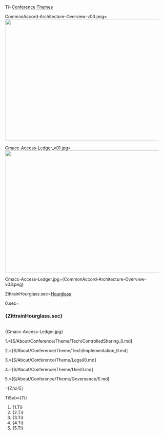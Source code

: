 Ti=<a href="index.php?action=doc&file=S/About/Conference/Theme/0.md">Conference Themes</a>

CommonAccord-Architecture-Overview-v03.png=<img src="index.php?action=raw&file=S/About/Conference/Image/CommonAccord-Architecture-Overview-v03.png" height="400" width="600">

Cmacc-Access-Ledger_v01.jpg=<img src="index.php?action=raw&file=S/About/Conference/Image/Cmacc-Access-Ledger.jpg" height="400" width="600">

Cmacc-Access-Ledger.jpg={CommonAccord-Architecture-Overview-v03.png}

ZittrainHourglass.sec=<a href="index.php?action=doc&file=S/About/Conference/Stack/Hourglass_0.md">Hourglass</a>

0.sec=<br><h3>{ZittrainHourglass.sec}</h3><br>{Cmacc-Access-Ledger.jpg}

1.=[S/About/Conference/Theme/Tech/ControlledSharing_0.md]

2.=[S/About/Conference/Theme/Tech/Implementation_0.md]

3.=[S/About/Conference/Theme/Legal/0.md]

4.=[S/About/Conference/Theme/Use/0.md]

5.=[S/About/Conference/Theme/Governance/0.md]


=[Z/ol/5]

TiSub={Ti}<ol><li>{1.Ti}<li>{2.Ti}<li>{3.Ti}<li>{4.Ti}<li>{5.Ti}</ol>